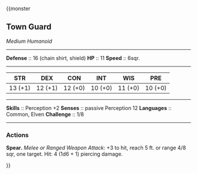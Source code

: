 {{monster

## Town Guard

_Medium Humanoid_

---

**Defense** :: 16 (chain shirt, shield)
**HP** :: 11
**Speed** :: 6sqr.

---

|   STR   |   DEX   |   CON   |   INT   |   WIS   |   PRE   |
| :-----: | :-----: | :-----: | :-----: | :-----: | :-----: |
| 13 (+1) | 12 (+1) | 12 (+0) | 10 (+0) | 11 (+0) | 10 (+0) |

---

**Skills** :: Perception +2
**Senses** :: passive Perception 12
**Languages** :: Common, Elven
**Challenge** :: 1/8

---

### Actions

**Spear.** _Melee or Ranged Weapon Attack_: +3 to hit, reach 5 ft. or range 4/8 sqr, one target. Hit: 4 (1d6 + 1) piercing damage.

}}
